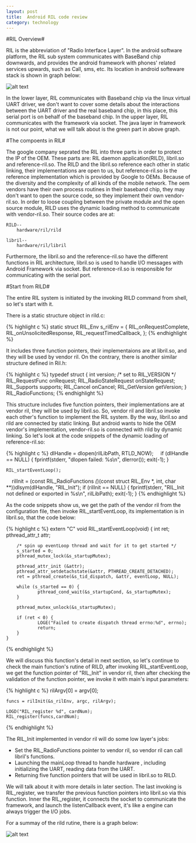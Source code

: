 ```yaml
---
layout: post
title:  Android RIL code review
category: technology 
---
```


#RIL Overview#

RIL is the abbreviation of "Radio Interface Layer". In the android software platform, the RIL sub system communicates with BaseBand chip downwards, and provides the android framework with phones' related services upwards, such as Call, sms, etc. Its location in android softeware  stack is shown in graph below:

![alt text](/images/notes/RIL-architecture.PNG"RIL-architecture.PNG")

In the lower layer, RIL communicates with Baseband chip via the linux virtual UART driver, we don't want to cover some details about the interactions between the UART driver and the real baseband chip, in this place, this serial port is on behalf of the baseband chip. In the upper layer, RIL communicates with the framework via socket. The java layer in framework is not our point, what we will talk about is the green part in above graph.

#The compoents in RIL#

The google company seprated the RIL into three parts in order to protect the IP of the OEM. These parts are: RIL daemon application(RILD), libril.so and reference-ril.so. The RILD and the libril.so reference each other in static linking, their implementations are open to us, but reference-ril.so is the reference implementation which is provided by Google to OEMs. Because of the diversity and the complexity of all kinds of the mobile network. The oem vendors have their own process routines in their baseband chip, they may don't want to open the source code, so they implement their own vendor-ril.so. In order to loose coupling between the private module and the open source module, RILD uses the dynamic loading method to communicate with vendor-ril.so. Their source codes are at:

    RILD--
		hardware/ril/rild

	libril--
		hardware/ril/libril   

Furthermore, the libril.so and the reference-ril.so have the different functions in RIL architecture, libril.so is used to handle I/O messages with Android Framework via socket. But reference-ril.so is responsible for communicating with the serial port. 

#Start from RILD#

The entire RIL system is initiated by the invoking RILD command from shell, so let's start with it.

There is a static structure object in rild.c:

{% highlight c %}
	static struct RIL_Env s_rilEnv = {
		RIL_onRequestComplete,
		RIL_onUnsolicitedResponse,
		RIL_requestTimedCallback,
	};
{% endhighlight %}


It includes three function pointers, their implementaions are at libril.so, and they will be used by vendor ril. On the contrary, there is another similar structure defined in Ril.h:

{% highlight c %}
	typedef struct {
		int version;        /* set to RIL_VERSION */
		RIL_RequestFunc onRequest;
		RIL_RadioStateRequest onStateRequest;
		RIL_Supports supports;
		RIL_Cancel onCancel;
		RIL_GetVersion getVersion;
	} RIL_RadioFunctions;
{% endhighlight %}

This structure includes five function pointers, their implementations are at vendor ril, they will be used by libril.so. So, vendor ril and libril.so invoke each other's function to implement the RIL system. By the way, libril.so and rild are connected by static linking. But android wants to hide the OEM vendor's implementation, vendor-ril.so is connected with rild by dynamic linking. So let's look at the code snippets of the dynamic loading of reference-ril.so:

{% highlight c %}
    dlHandle = dlopen(rilLibPath, RTLD_NOW);
    if (dlHandle == NULL) {
		fprintf(stderr, "dlopen failed: %s\n", dlerror());
		exit(-1);
	}

    RIL_startEventLoop();
    rilInit = (const RIL_RadioFunctions *(*)(const struct RIL_Env *, int, char **))dlsym(dlHandle, "RIL_Init");
    if (rilInit == NULL) {
		fprintf(stderr, "RIL_Init not defined or exported in %s\n", rilLibPath);
		exit(-1);
	}
{% endhighlight %}

As the code snippets show us, we get the path of the vendor ril from the configuration file, then invoke RIL_startEventLoop, its implementation is in libril.so, that the code below:

{% highlight c %}
	extern "C" void
	RIL_startEventLoop(void) {
		int ret;
		pthread_attr_t attr;
		
		/* spin up eventLoop thread and wait for it to get started */
		s_started = 0;
		pthread_mutex_lock(&s_startupMutex);
		
		pthread_attr_init (&attr);
		pthread_attr_setdetachstate(&attr, PTHREAD_CREATE_DETACHED);
		ret = pthread_create(&s_tid_dispatch, &attr, eventLoop, NULL);

		while (s_started == 0) {
				pthread_cond_wait(&s_startupCond, &s_startupMutex);
		}

		pthread_mutex_unlock(&s_startupMutex);

		if (ret < 0) {
				LOGE("Failed to create dispatch thread errno:%d", errno);
				return;
		}
	}
{% endhighlight %}

We will discuss this function's detail in next section, so let's continue to check the main function's rutine of RILD, after invoking RIL_startEventLoop, we get the function pointer of "RIL_Init" in vendor ril, then after checking the validation of the function pointer, we invoke it with main's input parameters:

{% highlight c %}
    rilArgv[0] = argv[0];
	
	funcs = rilInit(&s_rilEnv, argc, rilArgv);

	LOGD("RIL_register %d", cardNum);
	RIL_register(funcs,cardNum);
{% endhighlight %}

The RIL_Init implemented in vendor ril will do some low layer's jobs: 

* Set the RIL_RadioFunctions pointer to vendor ril, so vendor ril can call libril's functions.
* Launching the mainLoop thread to handle hardware , including initializing the UART, reading data from the UART. 
* Returning five function pointers that will be used in libril.so to RILD. 

We will talk about it with more details in later section. The last invoking is RIL_register, we transfer the previous function pointers into libril.so via this function. Inner the RIL_register, it connects the socket to communicate the framework, and launch the listenCallback event, it's like a engine can always trigger the I/O jobs. 

For a summay of the rild rutine, there is a graph below: 

![alt text](/images/notes/RIL_rutine.PNG"RIL_rutine.PNG")
